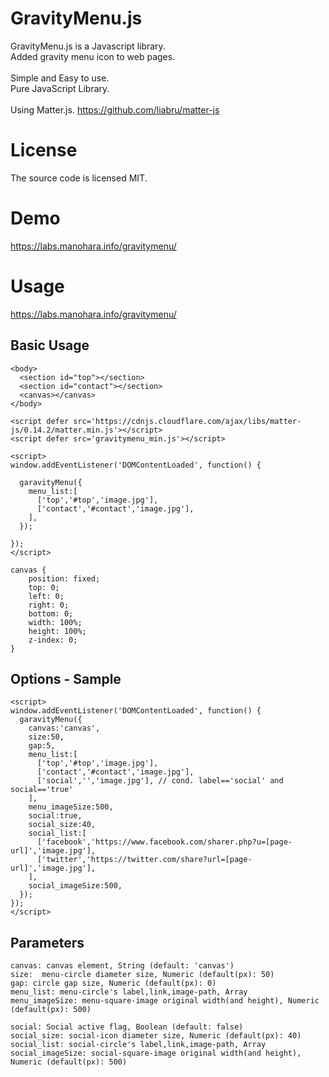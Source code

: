 # GravityMenu.js
GravityMenu.js is a Javascript library.<br/>
Added gravity menu icon to web pages.<br/><br/>
Simple and Easy to use.<br/>
Pure JavaScript Library.<br/><br/>
Using Matter.js. https://github.com/liabru/matter-js<br/>


# License
The source code is licensed MIT.
# Demo
https://labs.manohara.info/gravitymenu/
# Usage
https://labs.manohara.info/gravitymenu/
## Basic Usage
```
<body>
  <section id="top"></section>
  <section id="contact"></section>
  <canvas></canvas>  
</body>

<script defer src='https://cdnjs.cloudflare.com/ajax/libs/matter-js/0.14.2/matter.min.js'></script>
<script defer src='gravitymenu_min.js'></script>

<script>
window.addEventListener('DOMContentLoaded', function() {

  garavityMenu({
    menu_list:[
      ['top','#top','image.jpg'],
      ['contact','#contact','image.jpg'],
    ],
  });

});
</script>
```
```
canvas {
    position: fixed;
    top: 0;
    left: 0;
    right: 0;
    bottom: 0;
    width: 100%;
    height: 100%;
    z-index: 0;
}
```

## Options - Sample
```
<script>
window.addEventListener('DOMContentLoaded', function() {
  garavityMenu({
    canvas:'canvas',
    size:50,
    gap:5,
    menu_list:[
      ['top','#top','image.jpg'],
      ['contact','#contact','image.jpg'],
      ['social','','image.jpg'], // cond. label=='social' and social=='true'
    ],
    menu_imageSize:500,
    social:true,
    social_size:40,
    social_list:[
      ['facebook','https://www.facebook.com/sharer.php?u=[page-url]','image.jpg'],
      ['twitter','https://twitter.com/share?url=[page-url]','image.jpg'],
    ],
    social_imageSize:500,
  });
});
</script>
```

## Parameters
```
canvas: canvas element, String (default: 'canvas')
size:  menu-circle diameter size, Numeric (default(px): 50)
gap: circle gap size, Numeric (default(px): 0)
menu_list: menu-circle's label,link,image-path, Array
menu_imageSize: menu-square-image original width(and height), Numeric (default(px): 500)

social: Social active flag, Boolean (default: false)
social_size: social-icon diameter size, Numeric (default(px): 40)
social_list: social-circle's label,link,image-path, Array
social_imageSize: social-square-image original width(and height), Numeric (default(px): 500)
```

